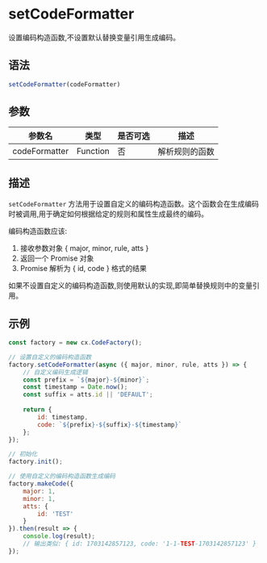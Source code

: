 # setCodeFormatter

设置编码构造函数,不设置默认替换变量引用生成编码。

## 语法

```javascript
setCodeFormatter(codeFormatter)
```

## 参数

| 参数名 | 类型 | 是否可选 | 描述 |
|--------|------|----------|------|
| codeFormatter | Function | 否 | 解析规则的函数 |

## 描述

`setCodeFormatter` 方法用于设置自定义的编码构造函数。这个函数会在生成编码时被调用,用于确定如何根据给定的规则和属性生成最终的编码。

编码构造函数应该:
1. 接收参数对象 { major, minor, rule, atts }
2. 返回一个 Promise 对象
3. Promise 解析为 { id, code } 格式的结果

如果不设置自定义的编码构造函数,则使用默认的实现,即简单替换规则中的变量引用。

## 示例

```javascript
const factory = new cx.CodeFactory();

// 设置自定义的编码构造函数
factory.setCodeFormatter(async ({ major, minor, rule, atts }) => {
    // 自定义编码生成逻辑
    const prefix = `${major}-${minor}`;
    const timestamp = Date.now();
    const suffix = atts.id || 'DEFAULT';
    
    return {
        id: timestamp,
        code: `${prefix}-${suffix}-${timestamp}`
    };
});

// 初始化
factory.init();

// 使用自定义的编码构造函数生成编码
factory.makeCode({
    major: 1,
    minor: 1,
    atts: {
        id: 'TEST'
    }
}).then(result => {
    console.log(result);
    // 输出类似: { id: 1703142857123, code: '1-1-TEST-1703142857123' }
});
``` 